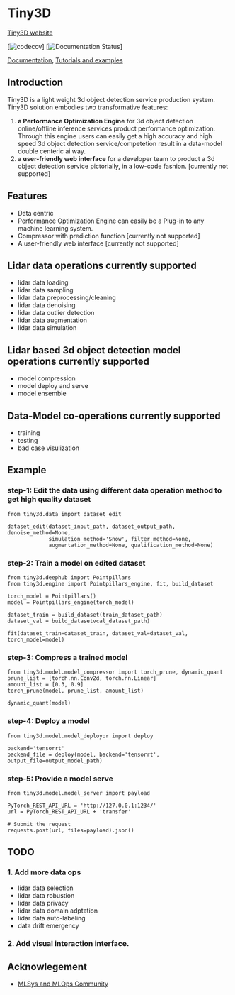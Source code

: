 # Tiny3D
[Tiny3D website](https://github.com/TinyDataML/Tiny3D)

[![codecov](https://github.com/TinyDataML/Tiny3D)]
[![Documentation Status](https://github.com/TinyDataML/Tiny3D)]

[Documentation](https://github.com/TinyDataML/Tiny3D), [Tutorials and examples](https://github.com/TinyDataML/Tiny3D)

## Introduction 
Tiny3D is a light weight 3d object detection service production system.
Tiny3D solution embodies two transformative features: 
1. **a Performance Optimization Engine** for 3d object detection online/offline inference services product performance optimization. Through this engine users can easily get a high accuracy and high speed 3d object detection service/competetion result in a data-model double centeric ai way.
2. **a user-friendly web interface** for a developer team to product a 3d object detection service pictorially, in a low-code fashion. [currently not supported]

## Features
- Data centric
- Performance Optimization Engine can easily be a Plug-in to any machine learning system.
- Compressor with prediction function  [currently not supported]
- A user-friendly web interface [currently not supported]


## Lidar data operations currently supported
- lidar data loading
- lidar data sampling
- lidar data preprocessing/cleaning
- lidar data denoising
- lidar data outlier detection
- lidar data augmentation
- lidar data simulation

## Lidar based 3d object detection model operations currently supported
- model compression
- model deploy and serve
- model ensemble

## Data-Model co-operations currently supported
- training
- testing
- bad case visulization

## Example
### step-1: Edit the data using different data operation method to get high quality dataset
```
from tiny3d.data import dataset_edit

dataset_edit(dataset_input_path, dataset_output_path, denoise_method=None, 
             simulation_method='Snow', filter_method=None, 
             augmentation_method=None, qualification_method=None)
```

### step-2: Train a model on edited dataset
```
from tiny3d.deephub import Pointpillars
from tiny3d.engine import Pointpillars_engine, fit, build_dataset

torch_model = Pointpillars()
model = Pointpillars_engine(torch_model)

dataset_train = build_dataset(train_dataset_path)
dataset_val = build_datasetvcal_dataset_path)

fit(dataset_train=dataset_train, dataset_val=dataset_val, torch_model=model)
```

### step-3: Compress a trained model
```
from tiny3d.model.model_compressor import torch_prune, dynamic_quant 
prune_list = [torch.nn.Conv2d, torch.nn.Linear]
amount_list = [0.3, 0.9]
torch_prune(model, prune_list, amount_list)

dynamic_quant(model)
```
### step-4: Deploy a model
```
from tiny3d.model.model_deployor import deploy 

backend='tensorrt'
backend_file = deploy(model, backend='tensorrt', output_file=output_model_path)
```
### step-5: Provide a model serve
```
from tiny3d.model.model_server import payload

PyTorch_REST_API_URL = 'http://127.0.0.1:1234/'
url = PyTorch_REST_API_URL + 'transfer'

# Submit the request
requests.post(url, files=payload).json()
```

## TODO
### 1. Add more data ops
- lidar data selection
- lidar data robustion
- lidar data privacy
- lidar data domain adptation
- lidar data auto-labeling
- data drift emergency
### 2. Add visual interaction interface.

## Acknowlegement
- [MLSys and MLOps Community](https://github.com/MLSysOps)

